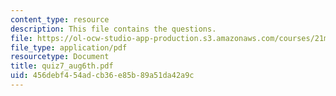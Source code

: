 ```yaml
---
content_type: resource
description: This file contains the questions.
file: https://ol-ocw-studio-app-production.s3.amazonaws.com/courses/21m-302-harmony-and-counterpoint-ii-spring-2005/456debf454adcb36e85b89a51da42a9c_quiz7_aug6th.pdf
file_type: application/pdf
resourcetype: Document
title: quiz7_aug6th.pdf
uid: 456debf4-54ad-cb36-e85b-89a51da42a9c
---
```

